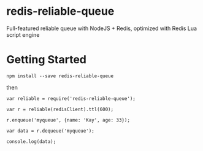 # redis-reliable-queue
Full-featured reliable queue with NodeJS + Redis, optimized with Redis Lua script engine

# Getting Started

```
npm install --save redis-reliable-queue
```
then
```
var reliable = require('redis-reliable-queue');

var r = reliable(redisClient).ttl(600);

r.enqueue('myqueue', {name: 'Kay', age: 33});

var data = r.dequeue('myqueue');

console.log(data);
```
